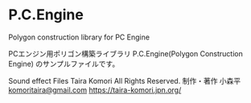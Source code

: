 # P.C.Engine
Polygon construction library for PC Engine

PCエンジン用ポリゴン構築ライブラリ P.C.Engine(Polygon Construction Engine) のサンプルファイルです。

Sound effect Files
Taira Komori All Rights Reserved. 制作・著作 小森平  komoritaira@gmail.com
https://taira-komori.jpn.org/
